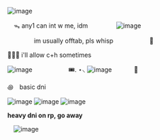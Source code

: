 ![image](https://github.com/user-attachments/assets/09fd07cd-261c-44c2-abbc-9948d60f708e)


⠀ ᯓ any1 can int w me, idm 
　 　　　![image](https://github.com/user-attachments/assets/727a8d88-05c6-494d-abb5-c44773d1e720)

　 　　　im usually offtab, pls whisp 　 　　　　 📼

٠࣪⭑ i'll allow c+h sometimes

 ![image](https://github.com/user-attachments/assets/907bce5b-d9ff-4a72-abc3-d5006de62aa7)
　 　　　　 🎟️. ⋆⸜  ![image](https://github.com/user-attachments/assets/1a01c30b-7e37-43e2-b236-e9275c7e5655)
　 　　🐞


꩜ basic dni 

![image](https://github.com/user-attachments/assets/c3312b29-d47f-4d5d-b4ed-b7e3577a91f4)   ![image](https://github.com/user-attachments/assets/c1e16f22-ed65-4665-9939-ac9c72171c60)  ![image](https://github.com/user-attachments/assets/c04100c2-318e-4ab4-9f08-0c13650192a6)




**heavy dni on rp, go away**


 ⠀ ![image](https://github.com/user-attachments/assets/104c3f25-e83d-4e44-91bb-b04f6ef49789)



